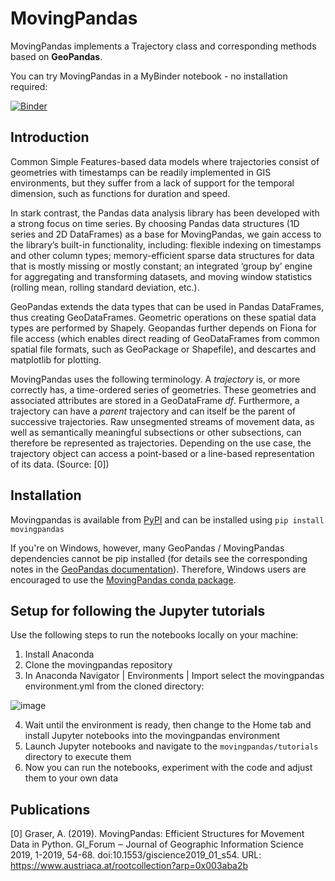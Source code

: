 # MovingPandas

MovingPandas implements a Trajectory class and corresponding methods based on **GeoPandas**.

You can try MovingPandas in a MyBinder notebook - no installation required: 

[![Binder](https://mybinder.org/badge_logo.svg)](https://mybinder.org/v2/gh/anitagraser/movingpandas/master)

## Introduction 

Common Simple Features-based data models where trajectories consist of geometries with timestamps can be readily implemented in GIS environments, but they suffer from a lack of support for the temporal dimension, such as functions for duration and speed.

In stark contrast, the Pandas data analysis library has been developed with a strong focus on time series. By choosing Pandas data structures (1D series and 2D DataFrames) as a base for MovingPandas, we gain access to the library’s built-in functionality, including: flexible indexing on timestamps and other column types; memory-efficient sparse data structures for data that is mostly missing or mostly constant; an integrated ‘group by’ engine for aggregating and transforming datasets, and moving window statistics (rolling mean, rolling standard deviation, etc.).

GeoPandas extends the data types that can be used in Pandas DataFrames, thus creating GeoDataFrames. Geometric operations on these spatial data types are performed by Shapely. Geopandas further depends on Fiona for file access (which enables direct reading of GeoDataFrames from common spatial file formats, such as GeoPackage or Shapefile), and descartes and matplotlib for plotting.

MovingPandas uses the following terminology. A *trajectory* is, or more correctly has, a time-ordered series of geometries. These
geometries and associated attributes are stored in a GeoDataFrame *df*. Furthermore, a trajectory can have a *parent* trajectory and can itself be the parent of successive trajectories. Raw unsegmented streams of movement data, as well as semantically meaningful subsections or other subsections, can therefore be represented as trajectories. Depending on the use case, the trajectory object can access a point-based or a line-based representation of its data. (Source: [0])

## Installation

Movingpandas is available from [PyPI](https://pypi.org/project/movingpandas/) and can be installed using `pip install movingpandas` 

If you're on Windows, however, many GeoPandas / MovingPandas dependencies cannot be pip installed 
(for details see the corresponding notes in the [GeoPandas documentation](https://geopandas.readthedocs.io/en/latest/install.html#installing-with-pip)).
Therefore, Windows users are encouraged to use the [MovingPandas conda package](https://anaconda.org/anitagraser/movingpandas). 

## Setup for following the Jupyter tutorials 

Use the following steps to run the notebooks locally on your machine:

1. Install Anaconda
2. Clone the movingpandas repository
3. In Anaconda Navigator | Environments | Import select the movingpandas environment.yml from the cloned directory:

![image](https://user-images.githubusercontent.com/590385/62143367-2db14c00-b2f0-11e9-8cb9-fb7993b7f62e.png)

4. Wait until the environment is ready, then change to the Home tab and install Jupyter notebooks into the movingpandas environment
5. Launch Jupyter notebooks and navigate to the `movingpandas/tutorials` directory to execute them
6. Now you can run the notebooks, experiment with the code and adjust them to your own data

## Publications

[0] Graser, A. (2019). MovingPandas: Efficient Structures for Movement Data in Python. GI_Forum ‒ Journal of Geographic Information Science 2019, 1-2019, 54-68. doi:10.1553/giscience2019_01_s54. URL: https://www.austriaca.at/rootcollection?arp=0x003aba2b
